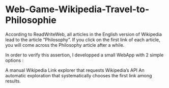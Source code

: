 # Web-Game-Wikipedia-Travel-to-Philosophie
 
According to ReadWriteWeb, all articles in the English version of Wikipedia lead to the article “Philosophy”. If you click on the first link of each article, you will come across the Philosophy article after a while.

In order to verify this assertion, I developped a small WebApp with 2 simple options :

A manual Wikipedia Link explorer that requests Wikipedia’s API
An automatic exploration that systematically chooses the first link among results.
